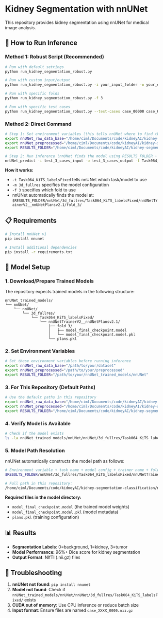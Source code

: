 # Kidney Segmentation with nnUNet

This repository provides kidney segmentation using nnUNet for medical image analysis.

## 🚀 **How to Run Inference**

### **Method 1: Robust Script (Recommended)**
```bash
# Run with default settings
python run_kidney_segmentation_robust.py

# Run with custom input/output
python run_kidney_segmentation_robust.py -i your_input_folder -o your_output_folder

# Run with specific folds
python run_kidney_segmentation_robust.py -f 3

# Run with specific test cases
python run_kidney_segmentation_robust.py --test-cases case_00000 case_00001
```

### **Method 2: Direct Command**
```bash
# Step 1: Set environment variables (this tells nnUNet where to find the model)
export nnUNet_raw_data_base="/home/ciml/Documents/code/kidneyAI/kidney-segmentation-classification/dataset"
export nnUNet_preprocessed="/home/ciml/Documents/code/kidneyAI/kidney-segmentation-classification/dataset/preprocessed"
export RESULTS_FOLDER="/home/ciml/Documents/code/kidneyAI/kidney-segmentation-classification/nnUNet_trained_models/nnUNet"

# Step 2: Run inference (nnUNet finds the model using RESULTS_FOLDER + task name)
nnUNet_predict -i test_3_cases_input -o test_3_cases_output -t Task064_KiTS_labelsFixed -m 3d_fullres -f 3 --overwrite_existing
```

**How it works:**
- `-t Task064_KiTS_labelsFixed` tells nnUNet which task/model to use
- `-m 3d_fullres` specifies the model configuration
- `-f 3` specifies which fold to use
- nnUNet automatically finds the model at: `$RESULTS_FOLDER/nnUNet/3d_fullres/Task064_KiTS_labelsFixed/nnUNetTrainerV2__nnUNetPlansv2.1/fold_3/`


## 📋 **Requirements**

```bash
# Install nnUNet v1
pip install nnunet

# Install additional dependencies
pip install -r requirements.txt
```

## 🔗 **Model Setup**

### **1. Download/Prepare Trained Models**
The repository expects trained models in the following structure:
```
nnUNet_trained_models/
└── nnUNet/
    └── nnUNet/
        └── 3d_fullres/
            └── Task064_KiTS_labelsFixed/
                └── nnUNetTrainerV2__nnUNetPlansv2.1/
                    ├── fold_3/
                    │   ├── model_final_checkpoint.model
                    │   └── model_final_checkpoint.model.pkl
                    └── plans.pkl
```

### **2. Set Environment Variables**
```bash
# Set these environment variables before running inference
export nnUNet_raw_data_base="/path/to/your/dataset"
export nnUNet_preprocessed="/path/to/your/preprocessed"
export RESULTS_FOLDER="/path/to/your/nnUNet_trained_models/nnUNet"
```

### **3. For This Repository (Default Paths)**
```bash
# Use the default paths in this repository
export nnUNet_raw_data_base="/home/ciml/Documents/code/kidneyAI/kidney-segmentation-classification/dataset"
export nnUNet_preprocessed="/home/ciml/Documents/code/kidneyAI/kidney-segmentation-classification/dataset/preprocessed"
export RESULTS_FOLDER="/home/ciml/Documents/code/kidneyAI/kidney-segmentation-classification/nnUNet_trained_models/nnUNet"
```

### **4. Verify Model is Available**
```bash
# Check if the model exists
ls -la nnUNet_trained_models/nnUNet/nnUNet/3d_fullres/Task064_KiTS_labelsFixed/nnUNetTrainerV2__nnUNetPlansv2.1/fold_3/
```

### **5. Model Path Resolution**
nnUNet automatically constructs the model path as follows:
```bash
# Environment variable + task name + model config + trainer name + fold
$RESULTS_FOLDER/nnUNet/3d_fullres/Task064_KiTS_labelsFixed/nnUNetTrainerV2__nnUNetPlansv2.1/fold_3/

# Full path in this repository:
/home/ciml/Documents/code/kidneyAI/kidney-segmentation-classification/nnUNet_trained_models/nnUNet/nnUNet/3d_fullres/Task064_KiTS_labelsFixed/nnUNetTrainerV2__nnUNetPlansv2.1/fold_3/
```

**Required files in the model directory:**
- `model_final_checkpoint.model` (the trained model weights)
- `model_final_checkpoint.model.pkl` (model metadata)
- `plans.pkl` (training configuration)


## 📊 **Results**

- **Segmentation Labels**: 0=background, 1=kidney, 3=tumor
- **Model Performance**: 96%+ Dice score for kidney segmentation
- **Output Format**: NIfTI (.nii.gz) files

## 🔧 **Troubleshooting**

1. **nnUNet not found**: `pip install nnunet`
2. **Model not found**: Check if `nnUNet_trained_models/nnUNet/nnUNet/3d_fullres/Task064_KiTS_labelsFixed/` exists
3. **CUDA out of memory**: Use CPU inference or reduce batch size
4. **Input format**: Ensure files are named `case_XXXX_0000.nii.gz`
